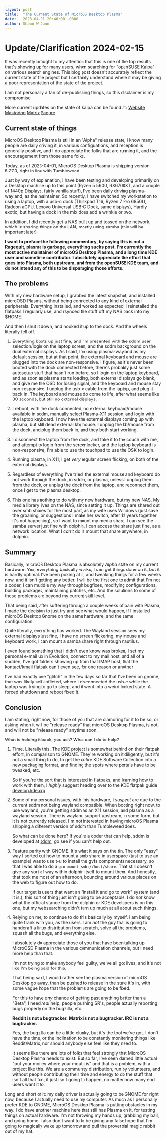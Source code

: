 ```yaml
---
layout: post
title:  "The Current State of MicroOS Desktop Plasma"
date:   2023-04-01 20:40:00 -0800
author: Shawn W Dunn
---
```

# Update/Clarification 2024-02-15
It was recently brought to my attention that this is one of the top results that's
showing up for many users, when searching for "openSUSE Kalpa" on various search
engines. This blog post doesn't accurately reflect the current state of the project
but I certainly understand where it may be giving a poor representation of the state
of the project.

I am not personally a fan of de-publishing things, so this disclaimer is my compromise

More current updates on the state of Kalpa can be found at:
[Website](http://kalpadesktop.org)
[Mastodon](https://fosstodon.org/@kalpa)
[Matrix](https://matrix.to/#/#kalpa:opensuse.org)
[Pagure](https://code.opensuse.org/Kalpa/Development)


## Current state of things

MicroOS Desktop Plasma is still in an "Alpha" release state, I know many people
are daily driving it, in various configuations, and reception is generally
positive, and I do appreciate the folks that are running it, and the
encouragement from those same folks.

Today, as of 2023-04-01, MicroOS Desktop Plasma is shipping version 5.27.3,
right in line with Tumbleweed.

Just by way of explanation, I have been testing and developing primarily on
a Desktop machine up to this point (Ryzen 5 5600, RX6700XT, and a couple of
1440p Displays, fairly vanilla stuff), I've been daily driving plasma-wayland,
as the maintainer.   So recently, I have switched my workstation to using a
laptop, with a usb-c dock (Thinkpad T16, Ryzen 7 Pro 6850U, Radeon aGPU, Lenovo
Universal USB-C Dock, same displays), Hardly exotic, but having a dock in the
mix does add a wrinkle or two.

In addition, I did recently get a NAS built up and tossed on the network, which
is sharing things on the LAN, mostly using samba (this will be important later)

**I want to preface the following commentary, by saying this is not a Ragequit,
plasma is garbage, everything sucks post.  I'm currently the most active
maintainer of microOS Desktop Plasma, and a long time KDE user and sometime
contributor.   I absolutely appreciate the effort that goes into Plasma, both
upstream, and from the openSUSE KDE team, and do not intend any of this to be
disparaging those efforts.**

## The problems

With my new hardware setup, I grabbed the latest snapshot, and installed
microOSD Plasma, without being connected to any kind of external peripherals.
Everything installed, and worked as expected, I reinstalled the flatpaks I
regularly use, and rsynced the stuff off my NAS back into my $HOME.

And then I shut it down, and hooked it up to the dock.   And the wheels
literally fell off.

1. Everything boots up just fine, and I'm presented with the sddm user
selection/login on the laptop screen, and the sddm background on the dual
external displays.   As I said, I'm using plasma-wayland as my default session,
but at that point, the external keyboard and mouse are plugged into the dock are
non-responsive.   I figure, as it's never been booted with the dock connected
before, there's probably just some autosetup stuff that hasn't run before, so I
login on the laptop keyboard, and as soon as plasma starts loading, both
external displays go blank, and give me the OSD for losing signal, and the
keyboard and mouse stay non-responsive.  I unplug the usb-c cable from the
laptop, and plug it back in.  The keyboard and mouse do come to life, after what
seems like 30 seconds, but still no external displays.

2. I reboot, with the dock connected, no external keyboard/mouse available in
sddm, manually select Plasma-X11 session, and login with the laptop keyboard.
I now have the external displays coming up with plasma, but still dead external
kb/mouse.  I unplug the kb/mouse from the dock, and plug them back in, and they
both start working.

3. I disconnect the laptop from the dock, and take it to the couch with me, and
attempt to login from the screenlocker, and the laptop keyboard is
non-responsive, I'm able to use the touchpad to use the OSK to login.

4. Running plasma, in X11, I get *very* regular screen flicking, on both of the
external displays.

5. Regardless of everything I've tried, the external mouse and keyboard do not
work through the dock, in sddm, or plasma, unless I unplug them from the dock,
or unplug the dock from the laptop, and reconnect them, once I get to the plasma
desktop.

6. This one has nothing to do with my new hardware, but my new NAS.   My media
library lives on the NAS, since setting it up.  Things are shared out over smb
shares for the most part, as my wife uses Windows (just save the groaning, or
suggestions I make her switch, after 12 years together it's not happening),
so I want to mount my media share.  I can see the samba server just fine
with dolphin, I can access the share just fine, as a network location.  What
I *can't* do is mount that share anywhere, in dolphin.

## Summary

Basically, microOS Desktop Plasma is absolutely *Alpha* state on my current
hardware.   Yes, everything basically works, I can get things done on it, but
it is hardly optimal.   I've been poking at it, and tweaking things for a few
weeks now, and it isn't getting any better.  I will be the first one to admit
that I'm not a coder, I can muddle my way through bugfixes, modifying
configurations, building packages, maintaining patches, etc.   And the solutions
to some of these problems are beyond my current skill level.

That being said, after suffering through a couple weeks of pain with Plasma, I
made the decision to just try and see what would happen, if I installed microOS
Desktop Gnome on the same hardware, and the same configuration.

Quite literally, everything has worked.   The Wayland session sees my external
displays just fine, I have no screen flickering, my mouse and keyboard work, I
can mount a samba share right through nautilus.

I even found something that I didn't even know was broken, I set my personal
e-mail up in Evolution, connect to my mail host, and all of a sudden, I've got
folders showing up from that IMAP host, that the kontact/kmail flatpak can't
even see, for one reason or another

I've had exactly one "glitch" in the few days so far that I've been on gnome,
that was likely self-inflicted, where I disconnected the usb-c while the laptop
was trying to go to sleep, and it went into a weird locked state.   A forced
shutdown and reboot fixed it.

## Conclusion

I am stating, right now, for those of you that are clamoring for it to be so,
or asking when it will be "release ready" that microOS Desktop Plasma, is not,
and will not be "release ready" anytime soon.

What is holding it back, you ask?
What can I do to help?

1. Time.  Literally this.  The KDE project is somewhat behind on their flatpak
   effort, in comparison to GNOME.  They're working on it diligently, but it's
not a small thing to do, to get the *entire* KDE Software Collection into a new
packaging format, and finding the spots where portals have to be tweaked, etc.

   So if you're the sort that is interested in flatpaks, and learning how to
   work with them, I *highly* suggest heading over to the KDE flatpak guide
   [develop.kde.org](https://develop.kde.org/docs/packaging/flatpak).

2. Some of my personal issues, with this hardware, I *suspect* are due to the
   current sddm not being wayland compatible.  When booting right now, to use
wayland, you're getting sddm as an X11 session, and plasma as a wayland session.
There is wayland support upstream, in some form, but it is not currently
released. I'm not interested in having microOS Plasma shipping a different
version of sddm than Tumbleweed does.

   So what can be done here?  If you're a coder that can help, sddm is
   developed at [sddm](https://github.com/sddm/sddm), go see if you can't help
   out.

3. Feature parity with GNOME.   It's what it says on the tin.  The only "easy"
   way I sorted out how to mount a smb share in userspace (just to use an
example) was to use t-u to install the gvfs components necessary, so that I was
able to do a `gio mount smb://host/share`.   That still doesn't give any
sort of way within dolphin itself to mount them.   And honestly, that took
me most of an afternoon, bouncing around various places on the web to figure out
how to do.

   If our target is users that want an "install it and go to work" system (and
   it is.), this sort of thing just isn't going to be acceptable.   I do *not*
   know what the official stance from the dolphin or KDE developers is on this
   one, but my websearching didn't turn up much at all about such things.

4. Relying on me, to continue to do this basically by myself.  I am being quite
   frank with you, as the users.  I am *not* the guy that is going to handcraft
a linux distribution from scratch, solve all the problems, squash all the bugs,
and everything else.

   I absolutely do appreciate those of you that have been talking up MicroOSD
   Plasma in the various communication channels, but I need more help than that.

   I'm not trying to make anybody feel guilty, we've all got lives, and it's
   not like I'm being paid for this.

   That being said, I would rather see the plasma version of microOS Desktop go
   away, than be pushed to release in the state it's in, with some vague hope
   that the problems are going to be fixed.

   For this to have *any* chance of getting past anything better than a "Beta",
   I need *real* help, people pushing SR's, people actually reporting bugs
   properly on the bugzilla, etc.

   **Reddit is not a bugtracker.**
   **Matrix is not a bugtracker.**
   **IRC is not a bugtracker.**

   Yes, the bugzilla can be a little clunky, but it's the tool we've got. I
   don't have the time, or the inclination to be constantly monitoring things
   like Reddit/Matrix, nor should anybody else feel like they need to.

   It seems like there are lots of folks that feel strongly that MicroOS
   Desktop Plasma needs to exist.   But so far, I've seen darned little actual
   "put your money where your mouth is" and that is a problem, with a project
   like this. We are a community distribution, run by volunteers, and without
   people contributing their time and energy to do the stuff that isn't all that
   fun, it just isn't going to happen, no matter how many end users want it to.

Long and short of it: my daily driver is actually going to be GNOME for right
now, because I actually need to use my computer. As much as I personally prefer
KDE to GNOME, MicroOS Desktop Plasma is putting obstacles in my way.   I do have
another machine here that still has Plasma on it, for testing things on actual
hardware. I'm not throwing my hands up, grabbing my ball, and going home. I also
don't want to to be giving any false hope that I'm going to magically wake up
tomorrow and pull the proverbial magic rabbit out of my hat.
